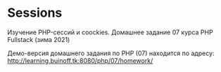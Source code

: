 # Sessions
Изучение PHP-сессий и coockies. Домашнее задание 07 курса PHP Fullstack (зима 2021)

Демо-версия домашнего задания по PHP (07) находится по адресу: http://learning.buinoff.tk:8080/php/07/homework/
